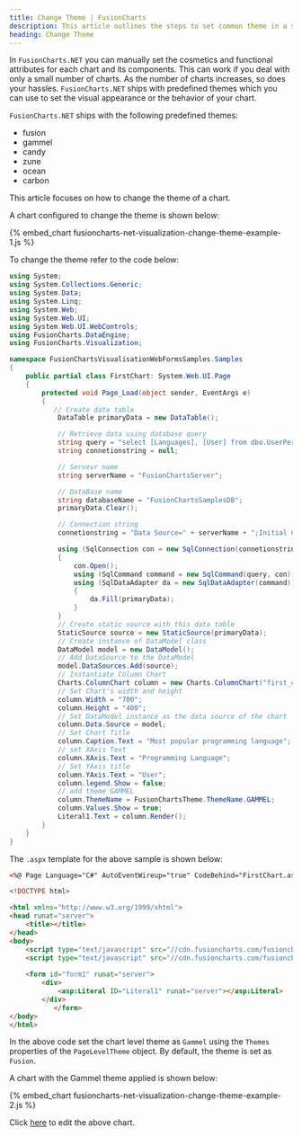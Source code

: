 ```yaml
---
title: Change Theme | FusionCharts
description: This article outlines the steps to set common theme in a single page
heading: Change Theme
---
```


In `FusionCharts.NET` you can manually set the cosmetics and functional attributes for each chart and its components. This can work if you deal with only a small number of charts. As the number of charts increases, so does your hassles. `FusionCharts.NET` ships with predefined themes which you can use to set the visual appearance or the behavior of your chart.

`FusionCharts.NET` ships with the following predefined themes:

 * fusion
 * gammel
 * candy
 * zune
 * ocean
 * carbon

This article focuses on how to change the theme of a chart.

A chart configured to change the theme is shown below:

{% embed_chart fusioncharts-net-visualization-change-theme-example-1.js %}

To change the theme refer to the code below:

```csharp
using System;
using System.Collections.Generic;
using System.Data;
using System.Linq;
using System.Web;
using System.Web.UI;
using System.Web.UI.WebControls;
using FusionCharts.DataEngine;
using FusionCharts.Visualization;

namespace FusionChartsVisualisationWebFormsSamples.Samples
{
    public partial class FirstChart: System.Web.UI.Page
    {
        protected void Page_Load(object sender, EventArgs e)
        {
           // Create data table
            DataTable primaryData = new DataTable();

            // Retrieve data using database query
            string query = "select [Languages], [User] from dbo.UserPerLanguage";
            string connetionstring = null;

            // Servevr name
            string serverName = "FusionChartsServer";

            // DataBase name
            string databaseName = "FusionChartsSamplesDB";
            primaryData.Clear();

            // Connection string
            connetionstring = "Data Source=" + serverName + ";Initial Catalog=" + databaseName + ";Trusted_Connection=true;";

            using (SqlConnection con = new SqlConnection(connetionstring))
            {
                con.Open();
                using (SqlCommand command = new SqlCommand(query, con))
                using (SqlDataAdapter da = new SqlDataAdapter(command))
                {
                    da.Fill(primaryData);
                }
            }
            // Create static source with this data table
            StaticSource source = new StaticSource(primaryData);
            // Create instance of DataModel class
            DataModel model = new DataModel();
            // Add DataSource to the DataModel
            model.DataSources.Add(source);
            // Instantiate Column Chart
            Charts.ColumnChart column = new Charts.ColumnChart("first_chart");
            // Set Chart's width and height
            column.Width = "700";
            column.Height = "400";
            // Set DataModel instance as the data source of the chart
            column.Data.Source = model;
            // Set Chart Title
            column.Caption.Text = "Most popular programming language";
            // set XAxis Text
            column.XAxis.Text = "Programming Language";
            // Set YAxis title
            column.YAxis.Text = "User";
            column.legend.Show = false;
            // add theme GAMMEL
            column.ThemeName = FusionChartsTheme.ThemeName.GAMMEL;
            column.Values.Show = true;
            Literal1.Text = column.Render();
        }
    }
}
```

The `.aspx` template for the above sample is shown below:

```html
<%@ Page Language="C#" AutoEventWireup="true" CodeBehind="FirstChart.aspx.cs" Inherits="FusionChartsVisualisationWebFormsSamples.Samples.FirstChart" %>

<!DOCTYPE html>

<html xmlns="http://www.w3.org/1999/xhtml">
<head runat="server">
    <title></title>
</head>
<body>
    <script type="text/javascript" src="//cdn.fusioncharts.com/fusioncharts/latest/fusioncharts.js"></script>
    <script type="text/javascript" src="//cdn.fusioncharts.com/fusioncharts/latest/themes/fusioncharts.theme.fusion.js"></script>
   
    <form id="form1" runat="server">
        <div>
            <asp:Literal ID="Literal1" runat="server"></asp:Literal>
        </div>
           </form>
</body>
</html>
```

In the above code set the chart level theme as `Gammel` using the `Themes` properties of the `PageLevelTheme` object. By default, the theme is set as `Fusion`.

A chart with the Gammel theme applied is shown below:

{% embed_chart fusioncharts-net-visualization-change-theme-example-2.js %}

Click [here](https://dotnetfiddle.net/wIGPdp) to edit the above chart.